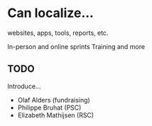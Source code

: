 # Can localize...

websites, apps, tools, reports, etc.

In-person and online sprints
Training and more


## TODO

Introduce...

- Olaf Alders (fundraising)
- Philippe Bruhat (PSC)
- Elizabeth Mathijsen (RSC)


